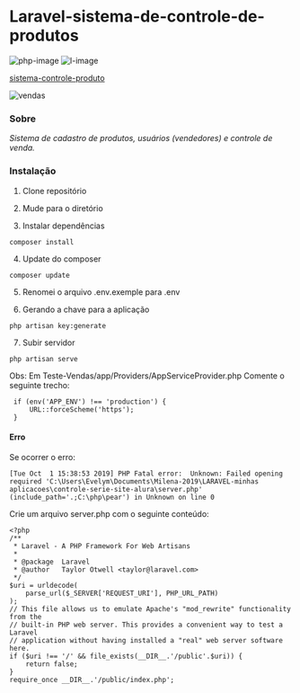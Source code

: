# Laravel-sistema-de-controle-de-produtos

![php-image]
![l-image]

[sistema-controle-produto](http://agile-tundra-48002.herokuapp.com/)

![vendas](https://user-images.githubusercontent.com/47642347/87829178-7721e080-c84c-11ea-9b46-358ced1d5863.gif)


### Sobre

*Sistema de cadastro de produtos, usuários (vendedores) e controle de venda.*

### Instalação

1. Clone repositório

2. Mude para o diretório

3. Instalar dependências 
```
composer install
```
4. Update do composer
```
composer update
```
5. Renomei o arquivo .env.exemple para .env

6. Gerando a chave para a aplicação
```
php artisan key:generate
```
7. Subir servidor
```
php artisan serve
```
Obs:
Em Teste-Vendas/app/Providers/AppServiceProvider.php
Comente o seguinte trecho:
```
 if (env('APP_ENV') !== 'production') {
     URL::forceScheme('https');
 }
```





#### Erro

Se ocorrer o erro:
```
[Tue Oct  1 15:38:53 2019] PHP Fatal error:  Unknown: Failed opening required 'C:\Users\Evelym\Documents\Milena-2019\LARAVEL-minhas aplicacoes\controle-serie-site-alura\server.php' (include_path='.;C:\php\pear') in Unknown on line 0
```
Crie um arquivo server.php com o seguinte conteúdo:
```
<?php
/**
 * Laravel - A PHP Framework For Web Artisans
 *
 * @package  Laravel
 * @author   Taylor Otwell <taylor@laravel.com>
 */
$uri = urldecode(
    parse_url($_SERVER['REQUEST_URI'], PHP_URL_PATH)
);
// This file allows us to emulate Apache's "mod_rewrite" functionality from the
// built-in PHP web server. This provides a convenient way to test a Laravel
// application without having installed a "real" web server software here.
if ($uri !== '/' && file_exists(__DIR__.'/public'.$uri)) {
    return false;
}
require_once __DIR__.'/public/index.php';
```

[php-image]:https://img.shields.io/badge/php-v7.3.8-blue

[l-image]:https://img.shields.io/badge/laravel-v5.8.*-orange




